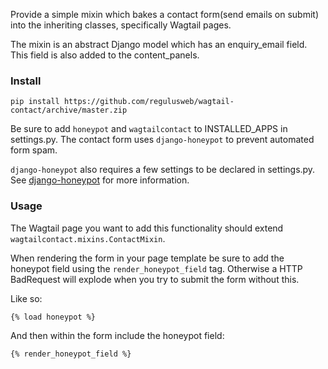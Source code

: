 Provide a simple mixin which bakes a contact form(send emails on submit) into the inheriting classes, specifically Wagtail pages.

The mixin is an abstract Django model which has an enquiry_email field.
This field is also added to the content_panels.

### Install
`pip install https://github.com/regulusweb/wagtail-contact/archive/master.zip`

Be sure to add `honeypot` and `wagtailcontact` to INSTALLED_APPS in settings.py.
The contact form uses `django-honeypot` to prevent automated form spam.


`django-honeypot` also requires a few settings to be declared in settings.py.
See [django-honeypot](https://github.com/jamesturk/django-honeypot) for more information.


### Usage
The Wagtail page you want to add this functionality should extend
`wagtailcontact.mixins.ContactMixin`.

When rendering the form in your page template be sure to add the honeypot field using the
`render_honeypot_field` tag. Otherwise a HTTP BadRequest will explode when you try to submit the form without this.

Like so:

`{% load honeypot %}`

And then within the form include the honeypot field:

`{% render_honeypot_field %}`
